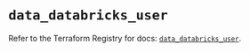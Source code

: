 # `data_databricks_user`

Refer to the Terraform Registry for docs: [`data_databricks_user`](https://registry.terraform.io/providers/databricks/databricks/1.33.0/docs/data-sources/user).
